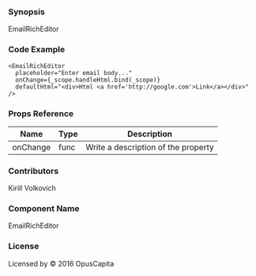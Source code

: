 ### Synopsis

EmailRichEditor

### Code Example

```
<EmailRichEditor
  placeholder="Enter email body..."
  onChange={_scope.handleHtml.bind(_scope)}
  defaultHtml="<div>Html <a href='http://google.com'>Link</a></div>"
/>
```

### Props Reference

| Name                          | Type                  | Description                                                |
| ------------------------------|:----------------------| -----------------------------------------------------------|
| onChange | func | Write a description of the property |

### Contributors
Kirill Volkovich

### Component Name

EmailRichEditor

### License

Licensed by © 2016 OpusCapita

